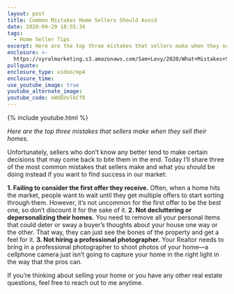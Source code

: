 ```yaml
---
layout: post
title: Common Mistakes Home Sellers Should Avoid
date: 2020-09-29 18:55:34
tags:
  - Home Seller Tips
excerpt: Here are the top three mistakes that sellers make when they sell their homes.
enclosure: >-
  https://vyralmarketing.s3.amazonaws.com/Sam+Levy/2020/What+Mistakes+Should+Home+Sellers+Avoid_.mp4
pullquote:
enclosure_type: video/mp4
enclosure_time:
use_youtube_image: true
youtube_alternate_image:
youtube_code: oWdEUvlkCf8
---
```

{% include youtube.html %}

*Here are the top three mistakes that sellers make when they sell their homes.*

Unfortunately, sellers who don’t know any better tend to make certain decisions that may come back to bite them in the end. Today I’ll share three of the most common mistakes that sellers make and what you should be doing instead if you want to find success in our market:

**1\. Failing to consider the first offer they receive.** Often, when a home hits the market, people want to wait until they get multiple offers to start sorting through them. However, it’s not uncommon for the first offer to be the best one, so don’t discount it for the sake of it.
**2\. Not decluttering or depersonalizing their homes.** You need to remove all your personal items that could deter or sway a buyer’s thoughts about your house one way or the other. That way, they can just see the bones of the property and get a feel for it.
**3\. Not hiring a professional photographer.** Your Realtor needs to bring in a professional photographer to shoot photos of your home—a cellphone camera just isn’t going to capture your home in the right light in the way that the pros can.

If you’re thinking about selling your home or you have any other real estate questions, feel free to reach out to me anytime.
